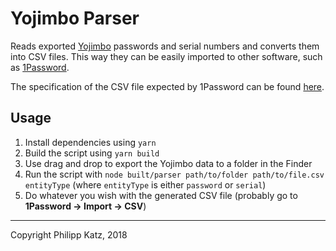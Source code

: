 Yojimbo Parser
==============

Reads exported [Yojimbo](http://www.barebones.com/products/yojimbo/) passwords and serial numbers and converts them into CSV files. This way they can be easily imported to other software, such as [1Password](https://1password.com).

The specification of the CSV file expected by 1Password can be found [here](https://support.1password.com/create-csv-files/).

Usage
-----

1. Install dependencies using `yarn`
2. Build the script using `yarn build`
3. Use drag and drop to export the Yojimbo data to a folder in the Finder
4. Run the script with `node built/parser path/to/folder path/to/file.csv entityType` (where `entityType` is either `password` or `serial`)
5. Do whatever you wish with the generated CSV file (probably go to **1Password → Import → CSV**)

- - -

Copyright Philipp Katz, 2018
